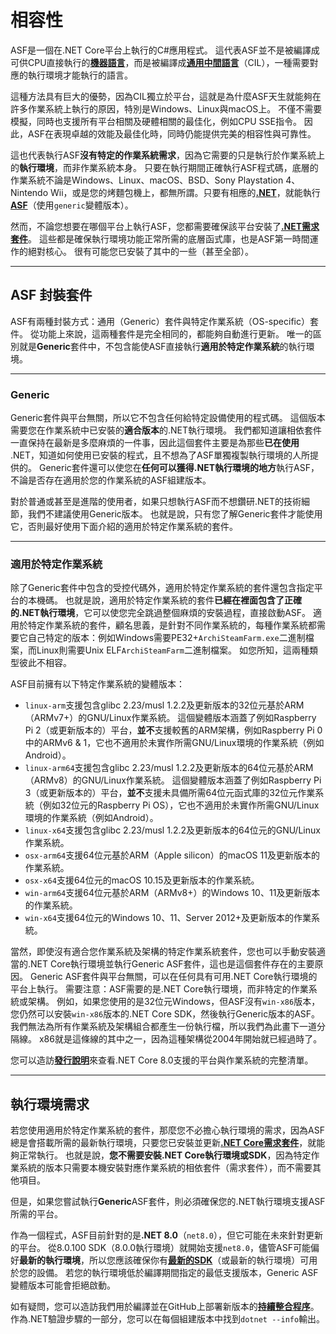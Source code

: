 # 相容性

ASF是一個在.NET Core平台上執行的C#應用程式。 這代表ASF並不是被編譯成可供CPU直接執行的&#8203;**[機器語言](https://zh.wikipedia.org/zh-tw/机器语言)**&#8203;，而是被編譯成&#8203;**[通用中間語言](https://zh.wikipedia.org/zh-tw/通用中间语言)**&#8203;（CIL），一種需要對應的執行環境才能執行的語言。

這種方法具有巨大的優勢，因為CIL獨立於平台，這就是為什麼ASF天生就能夠在許多作業系統上執行的原因，特別是Windows、Linux與macOS上。 不僅不需要模擬，同時也支援所有平台相關及硬體相關的最佳化，例如CPU SSE指令。 因此，ASF在表現卓越的效能及最佳化時，同時仍能提供完美的相容性與可靠性。

這也代表執行ASF&#8203;**沒有特定的作業系統需求**&#8203;，因為它需要的只是執行於作業系統上的&#8203;**執行環境**&#8203;，而非作業系統本身。 只要在執行期間正確執行ASF程式碼，底層的作業系統不論是Windows、Linux、macOS、BSD、Sony Playstation 4、Nintendo Wii，或是您的烤麵包機上，都無所謂。只要有相應的&#8203;**[.NET](https://dotnet.microsoft.com/download/dotnet)**&#8203;，就能執行&#8203;**[ASF](https://github.com/JustArchiNET/ArchiSteamFarm/releases/latest)**&#8203;（使用&#8203;`generic`&#8203;變體版本）。

然而，不論您想要在哪個平台上執行ASF，您都需要確保該平台安裝了&#8203;**[.NET需求套件](https://github.com/dotnet/core/blob/main/Documentation/prereqs.md)**&#8203;。 這些都是確保執行環境功能正常所需的底層函式庫，也是ASF第一時間運作的絕對核心。 很有可能您已安裝了其中的一些（甚至全部）。

---

## ASF 封裝套件

ASF有兩種封裝方式：通用（Generic）套件與特定作業系統（OS-specific）套件。 從功能上來說，這兩種套件是完全相同的，都能夠自動進行更新。 唯一的區別就是&#8203;**Generic**&#8203;套件中，不包含能使ASF直接執行&#8203;**適用於特定作業系統**&#8203;的執行環境。

---

### Generic

Generic套件與平台無關，所以它不包含任何給特定設備使用的程式碼。 這個版本需要您在作業系統中已安裝的&#8203;**適合版本**&#8203;的.NET執行環境。 我們都知道讓相依套件一直保持在最新是多麼麻煩的一件事，因此這個套件主要是為那些&#8203;**已在使用**&#8203;.NET，知道如何使用已安裝的程式，且不想為了ASF單獨複製執行環境的人所提供的。 Generic套件還可以使您在&#8203;**任何可以獲得.NET執行環境的地方**&#8203;執行ASF，不論是否存在適用於您的作業系統的ASF組建版本。

對於普通或甚至是進階的使用者，如果只想執行ASF而不想鑽研.NET的技術細節，我們不建議使用Generic版本。 也就是說，只有您了解Generic套件才能使用它，否則最好使用下面介紹的適用於特定作業系統的套件。

---

### 適用於特定作業系統

除了Generic套件中包含的受控代碼外，適用於特定作業系統的套件還包含指定平台的本機碼。 也就是說，適用於特定作業系統的套件&#8203;**已經在裡面包含了正確的.NET執行環境**&#8203;，它可以使您完全跳過整個麻煩的安裝過程，直接啟動ASF。 適用於特定作業系統的套件，顧名思義，是針對不同作業系統的，每種作業系統都需要它自己特定的版本：例如Windows需要PE32+ &#8203;`ArchiSteamFarm.exe`&#8203;二進制檔案，而Linux則需要Unix ELF &#8203;`ArchiSteamFarm`&#8203;二進制檔案。 如您所知，這兩種類型彼此不相容。

ASF目前擁有以下特定作業系統的變體版本：

- `linux-arm`&#8203;支援包含glibc 2.23/musl 1.2.2及更新版本的32位元基於ARM（ARMv7+）的GNU/Linux作業系統。 這個變體版本涵蓋了例如Raspberry Pi 2（或更新版本的）平台，&#8203;**並不**&#8203;支援較舊的ARM架構，例如Raspberry Pi 0中的ARMv6 & 1，它也不適用於未實作所需GNU/Linux環境的作業系統（例如Android）。
- `linux-arm64`&#8203;支援包含glibc 2.23/musl 1.2.2及更新版本的64位元基於ARM（ARMv8）的GNU/Linux作業系統。 這個變體版本涵蓋了例如Raspberry Pi 3（或更新版本的）平台，&#8203;**並不**&#8203;支援未具備所需64位元函式庫的32位元作業系統（例如32位元的Raspberry Pi OS），它也不適用於未實作所需GNU/Linux環境的作業系統（例如Android）。
- `linux-x64`&#8203;支援包含glibc 2.23/musl 1.2.2及更新版本的64位元的GNU/Linux作業系統。
- `osx-arm64`&#8203;支援64位元基於ARM（Apple silicon）的macOS 11及更新版本的作業系統。
- `osx-x64`&#8203;支援64位元的macOS 10.15及更新版本的作業系統。
- `win-arm64`&#8203;支援64位元基於ARM（ARMv8+）的Windows 10、11及更新版本的作業系統。
- `win-x64`&#8203;支援64位元的Windows 10、11、Server 2012+及更新版本的作業系統。

當然，即使沒有適合您作業系統及架構的特定作業系統套件，您也可以手動安裝適當的.NET Core執行環境並執行Generic ASF套件，這也是這個套件存在的主要原因。 Generic ASF套件與平台無關，可以在任何具有可用.NET Core執行環境的平台上執行。 需要注意：ASF需要的是.NET Core執行環境，而非特定的作業系統或架構。 例如，如果您使用的是32位元Windows，但ASF沒有&#8203;`win-x86`&#8203;版本，您仍然可以安裝&#8203;`win-x86`&#8203;版本的.NET Core SDK，然後執行Generic版本的ASF。 我們無法為所有作業系統及架構組合都產生一份執行檔，所以我們為此畫下一道分隔線。 x86就是這條線的其中之一，因為這種架構從2004年開始就已經過時了。

您可以造訪​&#8203;**[發行說明​](https://github.com/dotnet/core/blob/main/release-notes/8.0/supported-os.md)**&#8203;來查看.NET Core 8.0支援的平台與作業系統的完整清單。

---

## 執行環境需求

若您使用適用於特定作業系統的套件，那麼您不必擔心執行環境的需求，因為ASF總是會搭載所需的最新執行環境，只要您已安裝並更新&#8203;**[.NET Core需求套件](https://github.com/dotnet/core/blob/main/Documentation/prereqs.md)**&#8203;，就能夠正常執行。 也就是說，&#8203;**您不需要安裝.NET Core執行環境或SDK**&#8203;，因為特定作業系統的版本只需要本機安裝對應作業系統的相依套件（需求套件），而不需要其他項目。

但是，如果您嘗試執行&#8203;**Generic**&#8203; ASF套件，則必須確保您的.NET執行環境支援ASF所需的平台。

作為一個程式，ASF目前針對的是&#8203;**.NET 8.0**&#8203;（&#8203;`net8.0`&#8203;），但它可能在未來針對更新的平台。 從8.0.100 SDK（8.0.0執行環境）就開始支援&#8203;`net8.0`&#8203;，儘管ASF可能偏好&#8203;**最新的執行環境**&#8203;，所以您應該確保你有&#8203;**[最新的SDK](https://dotnet.microsoft.com/download)**&#8203;（或最新的執行環境）可用於您的設備。 若您的執行環境低於編譯期間指定的最低支援版本，Generic ASF變體版本可能會拒絕啟動。

如有疑問，您可以造訪我們用於編譯並在GitHub上部署新版本的&#8203;**[持續整合程序](https://github.com/JustArchiNET/ArchiSteamFarm/actions/workflows/publish.yml?query=branch%3Amain)**&#8203;。 作為.NET驗證步驟的一部分，您可以在每個組建版本中找到&#8203;`dotnet --info`&#8203;輸出。